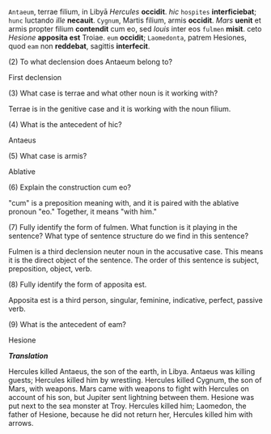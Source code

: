 `Antaeum`, terrae filium, in Libyā *Hercules* **occidit**. *hic* `hospites` **interficiebat**; `hunc` luctando *ille* **necauit**. `Cygnum`, Martis filium, armis **occidit**. *Mars* **uenit** et armis propter filium **contendit** cum eo, sed *Iouis* inter eos `fulmen` **misit**. ceto *Hesione* **apposita est** Troiae. `eum` **occidit**; `Laomedonta`, patrem Hesiones, quod `eam` non **reddebat**, sagittis **interfecit**.

(2) To what declension does Antaeum belong to?

First declension

(3) What case is terrae and what other noun is it working with?

Terrae is in the genitive case and it is working with the noun filium.

(4) What is the antecedent of hic?

Antaeus

(5) What case is armis?

Ablative

(6) Explain the construction cum eo?

"cum" is a preposition meaning with, and it is paired with the ablative pronoun "eo." Together, it means "with him."

(7) Fully identify the form of fulmen. What function is it playing in the sentence? What type of sentence structure do we find in this sentence?

Fulmen is a third declension neuter noun in the accusative case. This means it is the direct object of the sentence. The order of this sentence is subject, preposition, object, verb.

(8) Fully identify the form of apposita est.

Apposita est is a third person, singular, feminine, indicative, perfect, passive verb.

(9) What is the antecedent of eam?

Hesione

***Translation***

Hercules killed Antaeus, the son of the earth, in Libya. Antaeus was killing guests; Hercules killed him by wrestling. Hercules killed Cygnum, the son of Mars, with weapons. Mars came with weapons to fight with Hercules on account of his son, but Jupiter sent lightning between them. Hesione was put next to the sea monster at Troy. Hercules killed him; Laomedon, the father of Hesione, because he did not return her, Hercules killed him with arrows.
